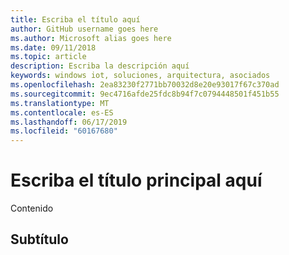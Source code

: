 ```yaml
---
title: Escriba el título aquí
author: GitHub username goes here
ms.author: Microsoft alias goes here
ms.date: 09/11/2018
ms.topic: article
description: Escriba la descripción aquí
keywords: windows iot, soluciones, arquitectura, asociados
ms.openlocfilehash: 2ea83230f2771bb70032d8e20e93017f67c370ad
ms.sourcegitcommit: 9ec4716afde25fdc8b94f7c0794448501f451b55
ms.translationtype: MT
ms.contentlocale: es-ES
ms.lasthandoff: 06/17/2019
ms.locfileid: "60167680"
---
```

# <a name="main-title-goes-here"></a>Escriba el título principal aquí

Contenido

## <a name="subtitle"></a>Subtítulo
